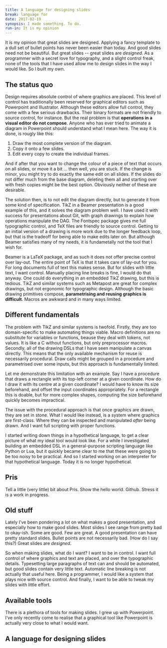 ```yaml
---
title: A language for designing slides
break: language for
date: 2017-02-19
synopsis: I made something. To do.
run-in: It is my opinion
---
```


It is my opinion that great slides are designed.
Applying a fancy template to a dull set of bullet points has never been easier than today.
And good slides need not be beautiful.
But great slides -- great slides are *designed*.
As a programmer with a secret love for typography,
and a slight control freak,
none of the tools that I have used allow me to design slides in the way I would like.
So I built my own.

The status quo
--------------

Design requires absolute control of where graphics are placed.
This level of control has traditionally been reserved for graphical editors
such as Powerpoint and Illustrator.
Although these editors allow full control,
they come with a few serious drawbacks.
Their binary formats are not friendly to source control, for instance.
But the real problem is that **operations in a visual editor do not compose**.
Anyone who has ever tried to animate a diagram in Powerpoint
should understand what I mean here.
The way it is done, is rougly like this:

1. Draw the most complete version of the diagram.
2. Copy it onto a few slides.
3. Edit every copy to create the individual frames.

And if after that you want to change the colour of a piece of text
that occurs on all slides,
or move it a bit ...
then well, you are stuck.
If the change is minor,
you might try to do exactly the same edit on all slides.
If the slides do not differ much from the base diagram,
deleting them all and starting over with fresh copies might be the best option.
Obviously neither of these are desirable.

The solution then,
is to not edit the diagram directly,
but to generate it from some kind of specification.
TikZ in a Beamer presentation is a good example of this,
and it solves the diagram problem well.
I have used it with success for presentations about Git,
with graph drawings to explain how operations manipulate the DAG.
The Fontspec package gives me full typographic control,
and TeX files are friendly to source control.
Getting to an initial version of a drawing is more work
due to the longer feedback loop,
but that is the tradeoff for being able to make edits later on.
But although Beamer satisfies many of my needs,
it is fundametally not the tool that I wish for.

Beamer is a LaTeX package,
and as such it does not offer precise control over lay-out.
The entire point of TeX is that it takes care of lay-out for you.
For long documents full of text this makes sense.
But for slides with little text, I want control.
Manually placing line breaks is fine,
I would do that anyway.
One could do everything in an embedded TikZ drawing,
but this is tedious.
TikZ and similar systems such as Metapost are great for complex drawings,
but not ergonomic for typographic design.
Although the basic drawing primitives compose,
**parametrising and reusing graphics is difficult**.
Macros are awkward and in many ways limited.

Different fundamentals
----------------------

The problem with TikZ and similar systems is twofold.
Firstly, they are too domain-specific to make automating things viable.
Macro definitions are no substitute for variables or functions,
beause they deal with tokens, not values.
It is like a C without functions, but only preprocessor macros.
Secondly, all of the drawing DSL<!---->s that I have seen manipulate a canvas directly.
This means that the only available mechanism for reuse is necessarily procedural.
Draw calls might be grouped in a procedure and parametrised over some inputs,
but this approach is fundamentally limited.

Let me demonstrate this limitation with an example.
Say I have a procedure that draws a rectangle
with its top-left corner at a given coordinate.
How do I draw it with its centre at a given coordinate?
I would have to know its size beforehand,
and offset the input coordinates appropriately.
For a rectangle this is doable,
but for more complex shapes,
computing the size beforehand quickly becomes impractical.

The issue with the procedural approach
is that once graphics are drawn,
they are set in stone.
What I would like instead,
is a system where graphics are first-class.
Where they can be inspected and manipulated *after* being drawn.
And I want full scripting with proper functions.

I started writing down things in a hypothetical language,
to get a clear picture of what my ideal tool would look like.
For a while I investigated building an embedded DSL
in a general-purpose scripting language like Python or Lua,
but it quickly became clear to me
that these were going to be too noisy to be practical.
And so I started working on an interpreter for that hypothetical language.
Today it is no longer hypothetical.

Pris
----

Tell a little (very little) bit about Pris.
Show the hello world.
Github.
Stress it is a work in progress.

Old stuff
---------

Lately I’ve been pondering a lot on what makes a good presentation,
and especially how to make good slides.
Most slides I see range from pretty bad to okay-ish.
Some are good.
Few are great.
A good presentation can have pretty standard slides.
Bullet points are not necessarily bad.
(How do I say this?)
Great slides are *designed*.

So when making slides, what do I want?
I want to be in control.
I want full control of where graphics and text are placed,
and over the typographic details.
Typesetting large paragraphs of text can and should be automated,
but good slides contain very little text.
Automatic line breaking is not actually that useful here.
Being a programmer,
I would like a system that plays nice with source control.
And finally,
I want to be able to tweak my slides with little effort.

Available tools
---------------

There is a plethora of tools for making slides.
I grew up with Powerpoint.
I’ve only recently come to realise that a graphical tool like Powerpoint
is actually very close to what I would want.


A language for designing slides
-------------------------------
